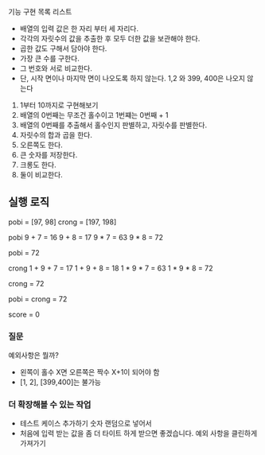 기능 구현 목록 리스트
- 배열의 입력 값은 한 자리 부터 세 자리다.
- 각각의 자릿수의 값을 추출한 후 모두 더한 값을 보관해야 한다.
- 곱한 값도 구해서 담아야 한다.
- 가장 큰 수를 구한다.
- 그 번호와 서로 비교한다.
- 단, 시작 면이나 마지막 면이 나오도록 하지 않는다. 1,2 와 399, 400은 나오지 않는다

1. 1부터 10까지로 구현해보기
2. 배열의 0번째는 무조건 홀수이고 1번쨰는 0번째 + 1
3. 배열의 0번째를 추출해서 홀수인지 판별하고, 자릿수를 판별한다.
4. 자릿수의 합과 곱을 한다.
5. 오른쪽도 한다.
6. 큰 숫자를 저장한다.
7. 크롱도 한다.
8. 둘이 비교한다.
   
## 실행 로직
pobi = [97, 98]
crong = [197, 198]

pobi
9 + 7 = 16
9 + 8 = 17
9 * 7 = 63
9 * 8 = 72

pobi = 72

crong
1 + 9 + 7 = 17
1 + 9 + 8 = 18
1 * 9 * 7 = 63
1 * 9 * 8 = 72

crong = 72

pobi = crong = 72 

score = 0

### 질문
예외사항은 뭘까?
- 왼쪽이 홀수 X면 오른쪽은 짝수 X+1이 되어야 함
- [1, 2], [399,400]는 불가능

### 더 확장해볼 수 있는 작업

- 테스트 케이스 추가하기 숫자 랜덤으로 넣어서
- 처음에 입력 받는 값을 좀 더 타이트 하게 받으면 좋겠습니다. 예외 사항을 클린하게 가져가기




<!-- ## 🚀 기능 요구 사항

포비와 크롱이 페이지 번호가 1부터 시작되는 400 페이지의 책을 주웠다. 책을 살펴보니 왼쪽 페이지는 홀수, 오른쪽 페이지는 짝수 번호이고 모든 페이지에는 번호가 적혀있었다. 책이 마음에 든 포비와 크롱은 페이지 번호 게임을 통해 게임에서 이긴 사람이 책을 갖기로 한다. 페이지 번호 게임의 규칙은 아래와 같다.

1. 책을 임의로 펼친다.
2. 왼쪽 페이지 번호의 각 자리 숫자를 모두 더하거나, 모두 곱해 가장 큰 수를 구한다.
3. 오른쪽 페이지 번호의 각 자리 숫자를 모두 더하거나, 모두 곱해 가장 큰 수를 구한다.
4. 2~3 과정에서 가장 큰 수를 본인의 점수로 한다.
5. 점수를 비교해 가장 높은 사람이 게임의 승자가 된다.
6. 시작 면이나 마지막 면이 나오도록 책을 펼치지 않는다.

포비와 크롱이 펼친 페이지가 들어있는 배열 pobi와 crong이 주어질 때, 포비가 이긴다면 1, 크롱이 이긴다면 2, 무승부는 0, 예외사항은 -1로 return 하도록 solution 메서드를 완성하라.

### 제한사항

- pobi와 crong의 길이는 2이다.
- pobi와 crong에는 [왼쪽 페이지 번호, 오른쪽 페이지 번호]가 순서대로 들어있다.

### 실행 결과 예시

| pobi       | crong      | result |
| ---------- | ---------- | ------ |
| [97, 98]   | [197, 198] | 0      |
| [131, 132] | [211, 212] | 1      |
| [99, 102]  | [211, 212] | -1     | -->
